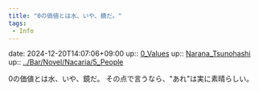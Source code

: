```yaml
---
title: "0の価値とは水、いや、鏡だ。"
tags:
 - Info
---
```


date: 2024-12-20T14:07:06+09:00
up:: [0_Values](../Bar/Novel/Nacaria/0_Values.md)
up:: [Narana_Tsunohashi](../Bar/Novel/Nacaria/Narana_Tsunohashi.md)
up:: [../Bar/Novel/Nacaria/5_People](../Bar/Novel/Nacaria/5_People.md)

0の価値とは水、いや、鏡だ。
その点で言うなら、"あれ"は実に素晴らしい。